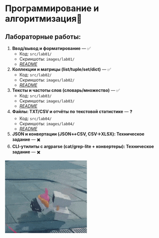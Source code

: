 # Программирование и алгоритмизация👾
## Лабораторные работы:
1. **Ввод/вывод и форматирование** — ✅
   - Код: `src/lab01/`
   - Скриншоты: `images/lab01/`
   - *[README](src/lab01/README.md/)*
2. **Коллекции и матрицы (list/tuple/set/dict)** — ✅
   - Код: `src/lab02/`
   - Скриншоты: `images/lab02/`
   - *[README](src/lab02/README.md/)*
3. **Тексты и частоты слов (словарь/множество)** — ✅
   - Код: `src/lab03/`
   - Скриншоты: `images/lab03/`
   - *[README](src/lab03/README.md/)*
4. **Файлы: TXT/CSV и отчёты по текстовой статистике** — ❓️
   - Код: `src/lab04/`
   - Скриншоты: `images/lab04/`
   - *[README](src/lab04/README.md/)*
6. **JSON и конвертации (JSON↔CSV, CSV→XLSX): Техническое задание** — ✖️
7. **CLI‑утилиты с argparse (cat/grep‑lite + конвертеры): Техническое задание** — ✖️

![Gif](for_readme/zzz.gif)
